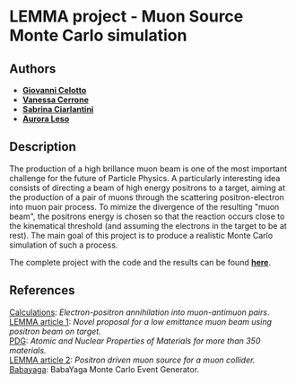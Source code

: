 # LEMMA project - Muon Source Monte Carlo simulation 

## Authors

* [**Giovanni Celotto**](https://github.com/giovannicelotto)
* [**Vanessa Cerrone**](https://github.com/vanessacerrone) 
* [**Sabrina Ciarlantini**](https://github.com/ciarlans)
* [**Aurora Leso**](https://github.com/auroraleso) 


## Description
The production of a high brillance muon beam is one of the most important challenge for the future of Particle Physics. 
A particularly interesting idea consists of directing a beam of high energy positrons to a target, aiming at the production of a pair
of muons through the scattering positron-electron into muon pair process. To mimize the divergence of the resulting "muon beam", the positrons energy 
is chosen so that the reaction occurs close to the kinematical threshold (and assuming the electrons in the target to be at rest). 
The main goal of this project is to produce a realistic Monte Carlo simulation of such a process.

The complete project with the code and the results can be found [**here**](https://github.com/vanessacerrone/LEMMA_project/blob/main/project_final.ipynb).

## References
[Calculations](http://www.physics.usu.edu/Wheeler/QFT/PicsII/QFT10Feb23Muon.pdf): *Electron-positron annihilation into muon-antimuon pairs*. \
[LEMMA article 1](https://arxiv.org/pdf/1509.04454.pdf): *Novel proposal for a low emittance muon beam using positron beam on target.*\
[PDG](https://pdg.lbl.gov/2021/AtomicNuclearProperties/): *Atomic and Nuclear Properties of Materials for more than 350 materials.*\
[LEMMA article 2](https://arxiv.org/abs/1905.05747): *Positron driven muon source for a muon collider.*\
[Babayaga](https://www2.pv.infn.it/~hepcomplex/babayaga.html): BabaYaga Monte Carlo Event Generator.
